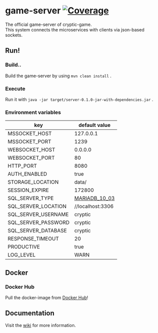 # game-server [![Coverage](https://sonarcloud.io/api/project_badges/measure?project=cryptic-game_server&metric=coverage)](https://sonarcloud.io/dashboard?id=cryptic-game_server)

The official game-server of cryptic-game.  
This system connects the microservices with clients via json-based sockets.

## Run!

### Build..

Build the game-server by using `mvn clean install` .  

### Execute

Run it with `java -jar target/server-0.1.0-jar-with-dependencies.jar` .

### Environment variables

| key              | default value    |
| ---------------- | ---------------- |
| MSSOCKET_HOST    | 127.0.0.1        |
| MSSOCKET_PORT    | 1239             |
| WEBSOCKET_HOST   | 0.0.0.0          |
| WEBSOCKET_PORT   | 80               |
| HTTP_PORT        | 8080             |
| AUTH_ENABLED     | true             |
| STORAGE_LOCATION | data/            |
| SESSION_EXPIRE   | 172800           |
| SQL_SERVER_TYPE  | [MARIADB_10_03](https://github.com/cryptic-game/server/blob/master/src/main/java/net/cryptic_game/server/sql/SqlServerType.java#L11-L14)    |
| SQL_SERVER_LOCATION     | //localhost:3306 |
| SQL_SERVER_USERNAME     | cryptic          |
| SQL_SERVER_PASSWORD     | cryptic          |
| SQL_SERVER_DATABASE     | cryptic          |
| RESPONSE_TIMEOUT | 20               |
| PRODUCTIVE       | true             |
| LOG_LEVEL        | WARN             |

## Docker

### Docker Hub

Pull the docker-image from [Docker Hub](https://hub.docker.com/r/crypticcp/cryptic-game-server)!

## Documentation

Visit the [wiki](https://github.com/cryptic-game/server/wiki) for more information.

